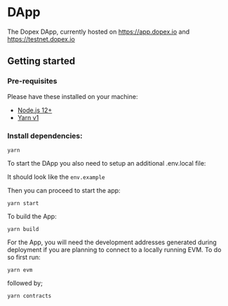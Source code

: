 # DApp

The Dopex DApp, currently hosted on https://app.dopex.io and https://testnet.dopex.io

## Getting started

### Pre-requisites

Please have these installed on your machine:

- [Node.js 12+](https://nodejs.org/)
- [Yarn v1](https://classic.yarnpkg.com/lang/)

### Install dependencies:

```
yarn
```

To start the DApp you also need to setup an additional .env.local file:

It should look like the `env.example`

Then you can proceed to start the app:

```
yarn start
```

To build the App:

```
yarn build
```

For the App, you will need the development addresses generated during deployment if you are planning to connect to a locally running EVM. To do so first run:

```
yarn evm
```

followed by;

```
yarn contracts
```
